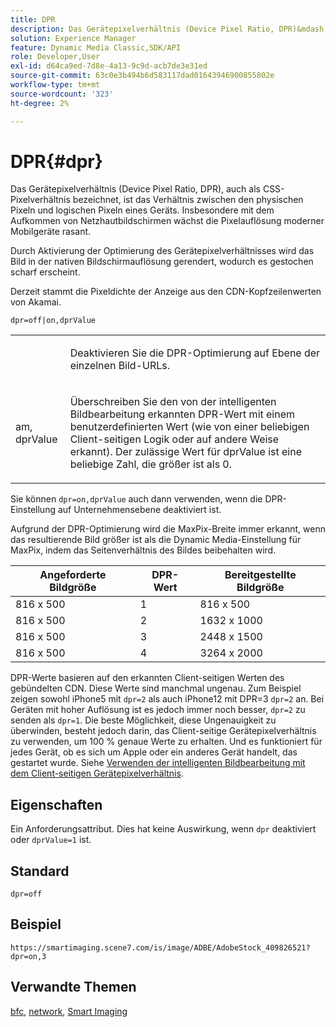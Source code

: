 ```yaml
---
title: DPR
description: Das Gerätepixelverhältnis (Device Pixel Ratio, DPR)&mdash;auch als CSS-Pixelverhältnis&mdash;bezeichnet, ist das Verhältnis zwischen den physischen Pixeln und logischen Pixeln eines Geräts.
solution: Experience Manager
feature: Dynamic Media Classic,SDK/API
role: Developer,User
exl-id: d64ca9ed-7d8e-4a13-9c9d-acb7de3e31ed
source-git-commit: 63c0e3b494b6d583117dad01643946900855802e
workflow-type: tm+mt
source-wordcount: '323'
ht-degree: 2%

---
```


# DPR{#dpr}

Das Gerätepixelverhältnis (Device Pixel Ratio, DPR), auch als CSS-Pixelverhältnis bezeichnet, ist das Verhältnis zwischen den physischen Pixeln und logischen Pixeln eines Geräts. Insbesondere mit dem Aufkommen von Netzhautbildschirmen wächst die Pixelauflösung moderner Mobilgeräte rasant.

Durch Aktivierung der Optimierung des Gerätepixelverhältnisses wird das Bild in der nativen Bildschirmauflösung gerendert, wodurch es gestochen scharf erscheint.

Derzeit stammt die Pixeldichte der Anzeige aus den CDN-Kopfzeilenwerten von Akamai.

`dpr=off|on,dprValue`

<table id="simpletable_4CB26F72A56D4515B767C303F8E8A1CF"> 
 <tr class="strow"> 
  <td class="stentry"> <p> <span class="codeph"> <span class="varname"> </span> </span> </p> </td> 
  <td class="stentry"> <p>Deaktivieren Sie die DPR-Optimierung auf Ebene der einzelnen Bild-URLs. </p> </td> 
 </tr> 
 <tr class="strow"> 
  <td class="stentry"> <p> <span class="codeph"> <span class="varname"> am, dprValue </span> </span> </p> </td> 
  <td class="stentry"> <p>Überschreiben Sie den von der intelligenten Bildbearbeitung erkannten DPR-Wert mit einem benutzerdefinierten Wert (wie von einer beliebigen Client-seitigen Logik oder auf andere Weise erkannt). Der zulässige Wert für dprValue ist eine beliebige Zahl, die größer ist als 0. </p> </td> 
 </tr> 
</table>


Sie können `dpr=on,dprValue` auch dann verwenden, wenn die DPR-Einstellung auf Unternehmensebene deaktiviert ist.

Aufgrund der DPR-Optimierung wird die MaxPix-Breite immer erkannt, wenn das resultierende Bild größer ist als die Dynamic Media-Einstellung für MaxPix, indem das Seitenverhältnis des Bildes beibehalten wird.

| Angeforderte Bildgröße | DPR-Wert | Bereitgestellte Bildgröße |
|-|-|-|
| 816 x 500 | 1 | 816 x 500 |
| 816 x 500 | 2 | 1632 x 1000 |
| 816 x 500 | 3 | 2448 x 1500 |
| 816 x 500 | 4 | 3264 x 2000 |

DPR-Werte basieren auf den erkannten Client-seitigen Werten des gebündelten CDN. Diese Werte sind manchmal ungenau. Zum Beispiel zeigen sowohl iPhone5 mit `dpr=2` als auch iPhone12 mit DPR=3 `dpr=2` an. Bei Geräten mit hoher Auflösung ist es jedoch immer noch besser, `dpr=2` zu senden als `dpr=1`. Die beste Möglichkeit, diese Ungenauigkeit zu überwinden, besteht jedoch darin, das Client-seitige Gerätepixelverhältnis zu verwenden, um 100 % genaue Werte zu erhalten. Und es funktioniert für jedes Gerät, ob es sich um Apple oder ein anderes Gerät handelt, das gestartet wurde. Siehe [Verwenden der intelligenten Bildbearbeitung mit dem Client-seitigen Gerätepixelverhältnis](https://experienceleague.adobe.com/docs/experience-manager-cloud-service/content/assets/dynamicmedia/client-side-dpr.html?lang=en).

## Eigenschaften

Ein Anforderungsattribut. Dies hat keine Auswirkung, wenn `dpr` deaktiviert oder `dprValue=1` ist.

## Standard

`dpr=off`


## Beispiel

`https://smartimaging.scene7.com/is/image/ADBE/AdobeStock_409826521?dpr=on,3`


## Verwandte Themen

[bfc](/help/aem-is-ir-api/is-api/http-ref/image-serving-api-ref/c-http-protocol-reference/c-command-reference/r-bfc.md), [network](/help/aem-is-ir-api/is-api/http-ref/image-serving-api-ref/c-http-protocol-reference/c-command-reference/r-network.md), [Smart Imaging](https://experienceleague.adobe.com/docs/experience-manager-cloud-service/content/assets/dynamicmedia/imaging-faq.html?lang=en)
